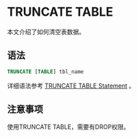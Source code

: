 TRUNCATE TABLE 
===================================

本文介绍了如何清空表数据。

语法 
-----------------------

```sql
TRUNCATE [TABLE] tbl_name
```



详细语法参考 [TRUNCATE TABLE Statement](https://dev.mysql.com/doc/refman/5.7/en/truncate-table.html) 。

注意事项 
-------------------------

使用TRUNCATE TABLE，需要有DROP权限。
